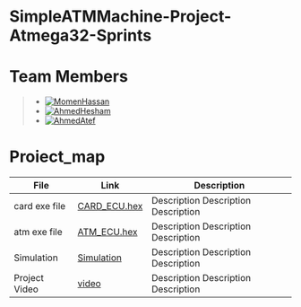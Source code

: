 # SimpleATMMachine-Project-Atmega32-Sprints 
  
# Team Members
>  - [![MomenHassan](https://img.shields.io/static/v1?label=&message=MomenHassan&color=000605&logo=github&logoColor=FFFFFF&labelColor=000605)](https://github.com/ahmedatef1496)
>  - [![AhmedHesham](https://img.shields.io/static/v1?label=&message=AhmedHesham&color=000605&logo=github&logoColor=FFFFFF&labelColor=000605)](https://github.com/ahmedatef1496)
>  - [![AhmedAtef  ](https://img.shields.io/static/v1?label=&message=AhmedAtef&color=000605&logo=github&logoColor=FFFFFF&labelColor=000605)](https://github.com/ahmedatef1496)
   
 # Proiect_map
| File                  | Link                                                                           | Description                                     |
| --------------------- | ------------------------------------------------------------------------------ | ----------------------------------------------- |
| card exe file              | [CARD_ECU.hex](ProteusDesign/CARD.hex)                                         | Description Description Description             |
| atm  exe file               | [ATM_ECU.hex](ProteusDesign/ATM.hex)                                           | Description Description Description             |
| Simulation            | [Simulation](https://github.com/TheGreatEtsh/SimpleATMMachine-Project-Atmega32-Sprints/tree/main/ProteusDesign) | Description Description Description             |
| Project Video                 | [video](https://drive.google.com/file/d/1yPFWNEK8L4eZLI80DzdInBjXKycOUTue/view)| Description Description Description             |




